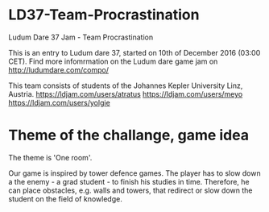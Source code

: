# LD37-Team-Procrastination
Ludum Dare 37 Jam - Team Procrastination

This is an entry to Ludum dare 37, started on 10th of December 2016 (03:00 CET). Find more infomrmation on the Ludum dare game jam on http://ludumdare.com/compo/

This team consists of students of the Johannes Kepler University Linz, Austria.
https://ldjam.com/users/atratus
https://ldjam.com/users/meyo
https://ldjam.com/users/yolgie


# Theme of the challange, game idea
The theme is 'One room'.

Our game is inspired by tower defence games. The player has to slow down a the enemy - a grad student - to finish his studies in time. Therefore, he can place obstacles, e.g. walls and towers, that redirect or slow down the student on the field of knowledge.

